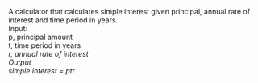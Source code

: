 A calculator that calculates simple interest given principal, annual rate of interest and time period in years.  
Input:  
   p, principal amount  
   t, time period in years  
   *r, annual rate of interest  
Output  
   *simple interest = p*t*r
